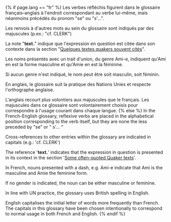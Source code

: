 {% if page.lang == "fr" %}
Les verbes réfléchis figurent dans le glossaire français&ndash;anglais à l'endroit correspondant au verbe lui-même, mais néanmoins précédés du pronom "se" ou "s'...".

Les renvois à d'autres mots au sein du glossaire sont indiqués par des majuscules (p.ex.: "cf. CLERK")

La note "**text.**" indique que l'expression en question est citée dans son contexte dans la section "[Quelques textes quakers souvent cités](texts)".

Les noms présentés avec un trait d'union, du genre Ami-e, indiquent qu'Ami en est la forme masculine et qu'Amie en est la féminine.

Si aucun genre n'est indiqué, le nom peut être soit masculin, soit féminin.

En anglais, le glossaire suit la pratique des Nations Unies et respecte l'orthographe anglaise.

L'anglais recourt plus volontiers aux majuscules que le français. Les majuscules dans ce glossaire sont volontairement choisis pour correspondre à l'usage courant dans chaque langue.
{% else %}
In the French-English glossary, reflexive verbs are placed in the alphabetical position corresponding to the verb itself, but they are none the less preceded by "se" or " s'... "

Cross-references to other entries within the glossary are indicated in capitals (e.g.: 'cf. CLERK')

The reference '**text.**' indicates that the expression in question is presented in its context in the section '[Some often-quoted Quaker texts](texts)'.

In French, nouns presented with a dash, e.g. Ami-e indicate that Ami is the masculine and Amie the feminine form.

If no gender is indicated, the noun can 
be either masculine or feminine.

In line with UN practice, the glossary uses British spelling in English.

English capitalises the initial letter of words more frequently than French. The capitals in this glossary have been chosen intentionally to correspond to normal usage in both French and English.
{% endif %}
